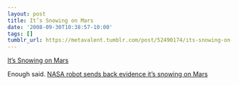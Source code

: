 ```yaml
---
layout: post
title: It’s Snowing on Mars
date: '2008-09-30T10:38:57-10:00'
tags: []
tumblr_url: https://metavalent.tumblr.com/post/52490174/its-snowing-on-mars
---
```

[It’s Snowing on Mars](http://metavalent.com/?p=934)  

Enough said. [NASA robot sends back evidence it’s snowing on Mars](http://computerworld.com/action/article.do?command=viewArticleBasic&articleId=9115839)

